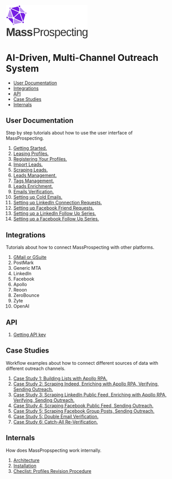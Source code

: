 <img src="./assets/logo.svg" alt="image" width="256" height="auto" />

# AI-Driven, Multi-Channel Outreach System

- [User Documentation](#user-documentation)
- [Integrations](#integrations)
- [API](#api)
- [Case Studies](#case-studies)
- [Internals](#internals)

## User Documentation

Step by step tutorials about how to use the user interface of MassProspecting.

1. [Getting Started.](/user/1-getting-started.md)
2. [Leasing Profiles.](/user/2-leasing-profiles.md)
3. [Registering Your Profiles.](/user/3-registering-your-profiles.md)
4. [Import Leads.](/user/4-import-leads.md)
5. [Scraping Leads.](/user/5-scraping-leads.md)
6. [Leads Management.](/user/6-leads-management.md)
7. [Tags Management.](/user/7-tags-management.md)
8. [Leads Enrichment.](/user/8-leads-enrichment.md)
9. [Emails Verification.](/user/9-emails-verification.md)
10. [Setting up Cold Emails.](/user/10-setting-up-cold-emails.md)
11. [Setting up LinkedIn Connection Requests.](/user/11-setting-up-linkedin-connection-requests.md)
12. [Setting up Facebook Friend Requests.](/user/12-setting-up-facebook-friend-requests.md)
13. [Setting up a LinkedIn Follow Up Series.](/user/13-setting-up-a-linkedin-follow-up-series.md)
14. [Setting up a Facebook Follow Up Series.](/user/14-setting-up-a-facebook-follow-up-series.md)

## Integrations

Tutorials about how to connect MassProspecting with other platforms.

1. [GMail or GSuite](/integrations/1-gmail-or-gsuite.md)
2. PostMark
3. Generic MTA
4. LinkedIn
5. Facebook
6. Apollo
7. Reoon
8. ZeroBounce
9. Zyte
10. OpenAI

## API

1. [Getting API key](/api/1-getting-api-key.md)

## Case Studies

Workflow examples about how to connect different sources of data with different outreach channels.

1. [Case Study 1: Building Lists with Apollo RPA.](/case-studies/1-case-study-1:-building-lists-with-apollo-rpa.md)
2. [Case Study 2: Scraping Indeed, Enriching with Apollo RPA, Verifying, Sending Outreach.](/case-studies/2-case-study-2:-scraping-indeed,-enriching-with-apollo-rpa,-verifying,-sending-outreach.md)
3. [Case Study 3: Scraping LinkedIn Public Feed, Enriching with Apollo RPA, Verifying, Sending Outreach.](/case-studies/3-case-study-3:-scraping-linkedin-public-feed,-enriching-with-apollo-rpa,-verifying,-sending-outreach.md)
4. [Case Study 4: Scraping Facebook Public Feed, Sending Outreach.](/case-studies/4-case-study-4:-scraping-facebook-public-feed,-sending-outreach.md)
5. [Case Study 5: Scraping Facebook Group Posts, Sending Outreach.](/case-studies/5-case-study-5:-scraping-facebook-group-posts,-sending-outreach.md)
6. [Case Study 5: Double Email Verification.](/case-studies/6-case-study-5:-double-email-verification.md)
7. [Case Study 6: Catch-All Re-Verification.](/case-studies/7-case-study-6:-catch-all-re-verification.md)

## Internals

How does MassPropspecting work internally.

1. [Architecture](/internal/1-architecture.md)
2. [Installation](/internal/2-installation.md)
3. [Checlist: Profiles Revision Procedure](/ingernal/3-checklist-profiles-revision-procedure.md)